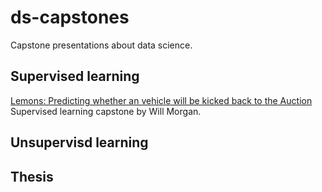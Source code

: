 # ds-capstones
Capstone presentations about data science.

## Supervised learning
[Lemons: Predicting whether an vehicle will be kicked back to the Auction](https://github.com/ExtraLime/lemons) Supervised learning capstone by Will Morgan. 

## Unsupervisd learning


## Thesis
